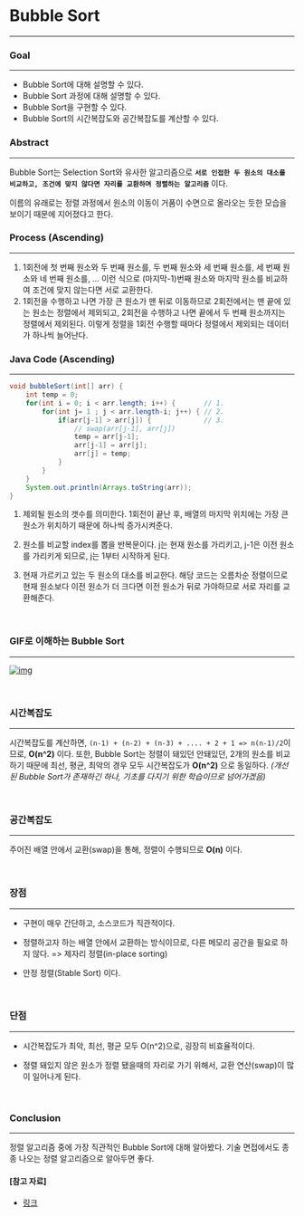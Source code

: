 # Bubble Sort

---

### Goal
---

- Bubble Sort에 대해 설명할 수 있다.
- Bubble Sort 과정에 대해 설명할 수 있다.
- Bubble Sort을 구현할 수 있다.
- Bubble Sort의 시간복잡도와 공간복잡도를 계산할 수 있다.

### Abstract
---

Bubble Sort는 Selection Sort와 유사한 알고리즘으로 **`서로 인접한 두 원소의 대소를 비교하고, 조건에 맞지 않다면 자리를 교환하며 정렬하는 알고리즘`** 이다.

이름의 유래로는 정렬 과정에서 원소의 이동이 거품이 수면으로 올라오는 듯한 모습을 보이기 때문에 지어졌다고 한다.

### Process (Ascending)
---

1. 1회전에 첫 번째 원소와 두 번째 원소를, 두 번째 원소와 세 번째 원소를, 세 번째 원소와 네 번째 원소를, … 이런 식으로 (마지막-1)번째 원소와 마지막 원소를 비교하여 조건에 맞지 않는다면 서로 교환한다.
2. 1회전을 수행하고 나면 가장 큰 원소가 맨 뒤로 이동하므로 2회전에서는 맨 끝에 있는 원소는 정렬에서 제외되고, 2회전을 수행하고 나면 끝에서 두 번째 원소까지는 정렬에서 제외된다. 이렇게 정렬을 1회전 수행할 때마다 정렬에서 제외되는 데이터가 하나씩 늘어난다.

### Java Code (Ascending)
---

```java
void bubbleSort(int[] arr) {
    int temp = 0;
	for(int i = 0; i < arr.length; i++) {       // 1.
		for(int j= 1 ; j < arr.length-i; j++) { // 2.
			if(arr[j-1] > arr[j]) {             // 3.
                // swap(arr[j-1], arr[j])
				temp = arr[j-1];
				arr[j-1] = arr[j];
				arr[j] = temp;
			}
		}
	}
	System.out.println(Arrays.toString(arr));
}
```

1. 제외될 원소의 갯수를 의미한다. 1회전이 끝난 후, 배열의 마지막 위치에는 가장 큰 원소가 위치하기 때문에 하나씩 증가시켜준다.

2. 원소를 비교할 index를 뽑을 반복문이다. j는 현재 원소를 가리키고, j-1은 이전 원소를 가리키게 되므로, j는 1부터 시작하게 된다.

3. 현재 가르키고 있는 두 원소의 대소를 비교한다. 해당 코드는 오름차순 정렬이므로 현재 원소보다 이전 원소가 더 크다면 이전 원소가 뒤로 가야하므로 서로 자리를 교환해준다.

<br>

### GIF로 이해하는 Bubble Sort
---

[![img](https://github.com/GimunLee/tech-refrigerator/raw/master/Algorithm/resources/bubble-sort-001.gif)](https://github.com/GimunLee/tech-refrigerator/blob/master/Algorithm/resources/bubble-sort-001.gif)

<br>

### 시간복잡도
---

시간복잡도를 계산하면, `(n-1) + (n-2) + (n-3) + .... + 2 + 1 => n(n-1)/2`이므로, **O(n^2)** 이다. 또한, Bubble Sort는 정렬이 돼있던 안돼있던, 2개의 원소를 비교하기 때문에 최선, 평균, 최악의 경우 모두 시간복잡도가 **O(n^2)** 으로 동일하다. *(개선된 Bubble Sort가 존재하긴 하나, 기초를 다지기 위한 학습이므로 넘어가겠음)*

<br>

### 공간복잡도
---

주어진 배열 안에서 교환(swap)을 통해, 정렬이 수행되므로 **O(n)** 이다.

<br>

### 장점
---

- 구현이 매우 간단하고, 소스코드가 직관적이다.

- 정렬하고자 하는 배열 안에서 교환하는 방식이므로, 다른 메모리 공간을 필요로 하지 않다. => 제자리 정렬(in-place sorting)

- 안정 정렬(Stable Sort) 이다.

<br>

### 단점
---

- 시간복잡도가 최악, 최선, 평균 모두 O(n^2)으로, 굉장히 비효율적이다.

- 정렬 돼있지 않은 원소가 정렬 됐을때의 자리로 가기 위해서, 교환 연산(swap)이 많이 일어나게 된다.

<br>

### Conclusion
---

정렬 알고리즘 중에 가장 직관적인 Bubble Sort에 대해 알아봤다. 기술 면접에서도 종종 나오는 정렬 알고리즘으로 알아두면 좋다.



#### [참고 자료]

- [링크](https://zeddios.tistory.com/20)